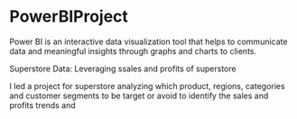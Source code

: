 # PowerBIProject

Power BI is an interactive data visualization tool that helps to communicate data and meaningful insights through graphs and charts to clients.

Superstore Data: Leveraging ssales and profits of superstore

I led a project for superstore analyzing which product, regions, categories and customer segments to be target or avoid to identify the sales and profits trends and 
